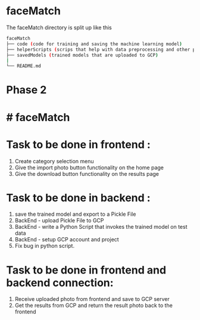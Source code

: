 # faceMatch

The faceMatch directory is split up like this

```bash
faceMatch
├── code (code for training and saving the machine learning model)
├── helperScripts (scrips that help with data preprocessing and other purposes)
├── savedModels (trained models that are uploaded to GCP)
|
└── README.md
```

# Phase 2
# # faceMatch
# Task to be done in frontend :
  1) Create category selection menu 
  2) Give the import photo button functionality on the home page
  3) Give the download button functionality on the results page

# Task to be done in backend :
  1) save the trained model and export to a Pickle File
  2) BackEnd - upload Pickle File to GCP
  3) BackEnd - write a Python Script that invokes the trained model on test data
  4) BackEnd - setup GCP account and project
  5) Fix bug in python script. 

# Task to be done in frontend and backend connection:
  1) Receive uploaded photo from frontend and save to GCP server
  2) Get the results from GCP and return the result photo back to the frontend
  
